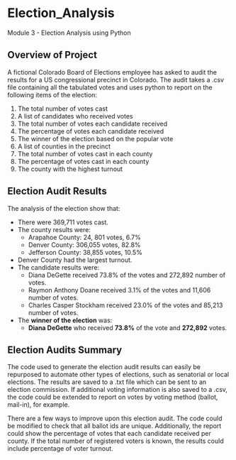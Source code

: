 # Election_Analysis
Module 3 - Election Analysis using Python

## Overview of Project
A fictional Colorado Board of Elections employee has asked to audit the results for a US congressional precinct in Colorado. The audit takes a .csv file containing all the tabulated votes and uses python to report on the following items of the election:
1. The total number of votes cast
1. A list of candidates who received votes
1. The total number of votes each candidate received
1. The percentage of votes each candidate received
1. The winner of the election based on the popular vote
1. A list of counties in the precinct
1. The total number of votes cast in each county
1. The percentage of votes cast in each county
1. The county with the highest turnout

## Election Audit Results
The analysis of the election show that:
* There were 369,711 votes cast.
* The county results were:
  * Arapahoe County: 24, 801 votes, 6.7%
  * Denver County: 306,055 votes, 82.8% 
  * Jefferson County:  38,855 votes,  10.5% 
* Denver County had the largest turnout.
* The candidate results were:
  * Diana DeGette received 73.8% of the votes and 272,892 number of votes.
  * Raymon Anthony Doane received 3.1% of the votes and 11,606 number of votes.
  * Charles Casper Stockham received 23.0% of the votes and 85,213 number of votes.
* The **winner of the election** was:
  * **Diana DeGette** who received **73.8%** of the vote and **272,892** votes.

## Election Audits Summary
The code used to generate the election audit results can easily be repurposed to automate other types of elections, such as senatorial or local elections. The results are saved to a .txt file which can be sent to an election commission. If additional voting information is also saved to a .csv, the code could be extended to report on votes by voting method (ballot, mail-in), for example. 

There are a few ways to improve upon this election audit.  The code could be modified to check that all ballot ids are unique. Additionally, the report could show the percentage of votes that each candidate received per county. If the total number of registered voters is known, the results could include percentage of voter turnout.



